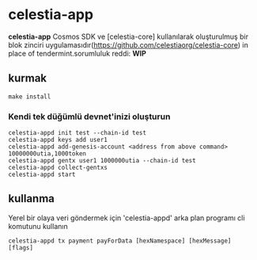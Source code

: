 # celestia-app

**celestia-app** Cosmos SDK ve [celestia-core] kullanılarak oluşturulmuş bir blok zinciri uygulamasıdır(https://github.com/celestiaorg/celestia-core) in place of tendermint.sorumluluk reddi: **WIP**

## kurmak
```
make install
```

### Kendi tek düğümlü devnet'inizi oluşturun
```
celestia-appd init test --chain-id test
celestia-appd keys add user1
celestia-appd add-genesis-account <address from above command> 10000000utia,1000token
celestia-appd gentx user1 1000000utia --chain-id test
celestia-appd collect-gentxs
celestia-appd start
```
## kullanma
Yerel bir olaya veri göndermek için 'celestia-appd' arka plan programı cli komutunu kullanın
  
```celestia-appd tx payment payForData [hexNamespace] [hexMessage] [flags]```
